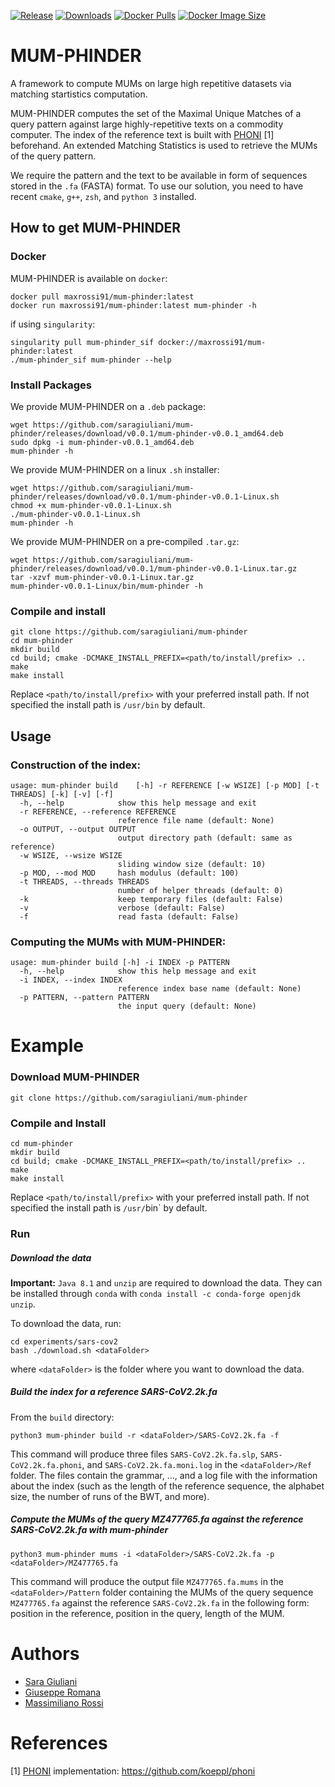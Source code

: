 [![Release](https://img.shields.io/github/release/saragiuliani/mum-phinder.svg)](https://github.com/saragiuliani/mum-phinder/releases)
[![Downloads](https://img.shields.io/github/downloads/saragiuliani/mum-phinder/total?logo=github)](https://github.com/saragiuliani/mum-phinder/archive/master.zip)
[![Docker Pulls](https://badgen.net/docker/pulls/maxrossi91/mum-phinder?icon=docker&label=pulls)](https://hub.docker.com/r/maxrossi91/mum-phinder/)
[![Docker Image Size](https://badgen.net/docker/size/maxrossi91/mum-phinder?icon=docker&label=image%20size)](https://hub.docker.com/r/maxrossi91/mum-phinder/)

# MUM-PHINDER 
A framework to compute MUMs on large high repetitive datasets via matching startistics computation.

MUM-PHINDER computes the set of the Maximal Unique Matches of a query pattern against large highly-repetitive texts on a commodity computer. The index of the reference text is built with [PHONI](https://github.com/koeppl/phoni) [1] beforehand. An extended Matching Statistics is used to retrieve the MUMs of the query pattern.

We require the pattern and the text to be available in form of sequences stored in the `.fa` (FASTA) format.
To use our solution, you need to have recent `cmake`, `g++`, `zsh`, and `python 3` installed.

## How to get MUM-PHINDER

### Docker

MUM-PHINDER is available on `docker`:

```console
docker pull maxrossi91/mum-phinder:latest
docker run maxrossi91/mum-phinder:latest mum-phinder -h
```
if using `singularity`:
```console
singularity pull mum-phinder_sif docker://maxrossi91/mum-phinder:latest
./mum-phinder_sif mum-phinder --help
```

### Install Packages

We provide MUM-PHINDER on a `.deb` package:
```console
wget https://github.com/saragiuliani/mum-phinder/releases/download/v0.0.1/mum-phinder-v0.0.1_amd64.deb
sudo dpkg -i mum-phinder-v0.0.1_amd64.deb
mum-phinder -h
```
We provide MUM-PHINDER on a linux `.sh` installer:
```console
wget https://github.com/saragiuliani/mum-phinder/releases/download/v0.0.1/mum-phinder-v0.0.1-Linux.sh
chmod +x mum-phinder-v0.0.1-Linux.sh
./mum-phinder-v0.0.1-Linux.sh
mum-phinder -h
```
We provide MUM-PHINDER on a pre-compiled `.tar.gz`:
```console
wget https://github.com/saragiuliani/mum-phinder/releases/download/v0.0.1/mum-phinder-v0.0.1-Linux.tar.gz
tar -xzvf mum-phinder-v0.0.1-Linux.tar.gz
mum-phinder-v0.0.1-Linux/bin/mum-phinder -h
```

### Compile and install

```console
git clone https://github.com/saragiuliani/mum-phinder
cd mum-phinder
mkdir build
cd build; cmake -DCMAKE_INSTALL_PREFIX=<path/to/install/prefix> ..
make
make install
```

Replace `<path/to/install/prefix>` with your preferred install path. If not specified the install path is `/usr/bin` by default.



## Usage
### Construction of the index:
```
usage: mum-phinder build    [-h] -r REFERENCE [-w WSIZE] [-p MOD] [-t THREADS] [-k] [-v] [-f]
  -h, --help            show this help message and exit
  -r REFERENCE, --reference REFERENCE
                        reference file name (default: None)
  -o OUTPUT, --output OUTPUT
                        output directory path (default: same as reference)
  -w WSIZE, --wsize WSIZE
                        sliding window size (default: 10)
  -p MOD, --mod MOD     hash modulus (default: 100)
  -t THREADS, --threads THREADS
                        number of helper threads (default: 0)
  -k                    keep temporary files (default: False)
  -v                    verbose (default: False)
  -f                    read fasta (default: False)

```


### Computing the MUMs with MUM-PHINDER:
```
usage: mum-phinder build [-h] -i INDEX -p PATTERN 
  -h, --help            show this help message and exit
  -i INDEX, --index INDEX
                        reference index base name (default: None)
  -p PATTERN, --pattern PATTERN
                        the input query (default: None)
```


# Example

### Download MUM-PHINDER

```console
git clone https://github.com/saragiuliani/mum-phinder
```

### Compile and Install

```console
cd mum-phinder
mkdir build
cd build; cmake -DCMAKE_INSTALL_PREFIX=<path/to/install/prefix> ..
make
make install
```

Replace `<path/to/install/prefix>` with your preferred install path. If not specified the install path is `/usr/`bin` by default.

### Run

##### Download the data 

**Important:** `Java 8.1` and `unzip` are required to download the data. They can be installed through `conda` with `conda install -c conda-forge openjdk unzip`.

To download the data, run:

```console
cd experiments/sars-cov2
bash ./download.sh <dataFolder>
```

where `<dataFolder>` is the folder where you want to download the data. 


##### Build the index for a reference SARS-CoV2.2k.fa
From the `build` directory:

```console
python3 mum-phinder build -r <dataFolder>/SARS-CoV2.2k.fa -f
```
This command will produce three files `SARS-CoV2.2k.fa.slp`, `SARS-CoV2.2k.fa.phoni`, and `SARS-CoV2.2k.fa.moni.log` in the `<dataFolder>/Ref` folder. The files contain the grammar, ..., and a log file with the information about the index (such as the length of the reference sequence, the alphabet size, the number of runs of the BWT, and more).

##### Compute the MUMs of the query MZ477765.fa against the reference SARS-CoV2.2k.fa with mum-phinder 

```console
python3 mum-phinder mums -i <dataFolder>/SARS-CoV2.2k.fa -p <dataFolder>/MZ477765.fa 
```

This command will produce the output file `MZ477765.fa.mums` in the `<dataFolder>/Pattern` folder containing the MUMs of the query sequence `MZ477765.fa` against the reference `SARS-CoV2.2k.fa` in the following form: position in the reference,   position in the query,   length of the MUM.


# Authors

* [Sara Giuliani](https://github.com/saragiuliani)
* [Giuseppe Romana](https://github.com/GiuseppeRomana)
* [Massimiliano Rossi](https://github.com/maxrossi91)

# References

[1] [PHONI](https://github.com/koeppl/phoni) implementation: https://github.com/koeppl/phoni

